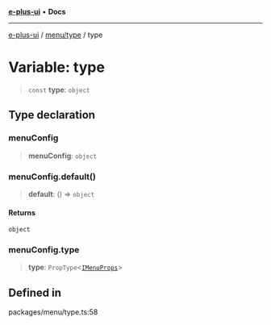 [**e-plus-ui**](../../../README.md) • **Docs**

***

[e-plus-ui](../../../modules.md) / [menu/type](../README.md) / type

# Variable: type

> `const` **type**: `object`

## Type declaration

### menuConfig

> **menuConfig**: `object`

### menuConfig.default()

> **default**: () => `object`

#### Returns

`object`

### menuConfig.type

> **type**: `PropType`\<[`IMenuProps`](../interfaces/IMenuProps.md)\>

## Defined in

packages/menu/type.ts:58
